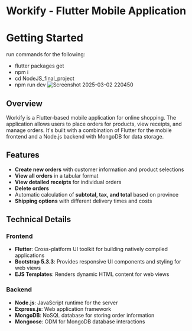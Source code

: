 # Workify - Flutter Mobile Application
# Getting Started
run commands for the following:
- flutter packages get
- npm i
- cd NodeJS_final_project
- npm run dev
![Screenshot 2025-03-02 220450](https://github.com/user-attachments/assets/74649acc-3864-4137-8531-051c86db2a01)

## Overview
Workify is a Flutter-based mobile application for online shopping. The application allows users to place orders for products, view receipts, and manage orders. It's built with a combination of Flutter for the mobile frontend and a Node.js backend with MongoDB for data storage.

## Features
- **Create new orders** with customer information and product selections
- **View all orders** in a tabular format
- **View detailed receipts** for individual orders
- **Delete orders**
- Automatic calculation of **subtotal, tax, and total** based on province
- **Shipping options** with different delivery times and costs

## Technical Details
### Frontend
- **Flutter**: Cross-platform UI toolkit for building natively compiled applications
- **Bootstrap 5.3.3**: Provides responsive UI components and styling for web views
- **EJS Templates**: Renders dynamic HTML content for web views

### Backend
- **Node.js**: JavaScript runtime for the server
- **Express.js**: Web application framework
- **MongoDB**: NoSQL database for storing order information
- **Mongoose**: ODM for MongoDB database interactions
